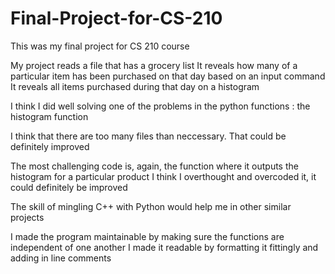# Final-Project-for-CS-210

This was my final project for CS 210 course

My project reads a file that has a grocery list
  It reveals how many of a particular item has been purchased on that day based on an input command
  It reveals all items purchased during that day on a histogram
  
I think I did well solving one of the problems in the python functions : the histogram function

I think that there are too many files than neccessary. That could be definitely improved

The most challenging code is, again, the function where it outputs the histogram for a particular product
  I think I overthought and overcoded it, it could definitely be improved
  
The skill of mingling C++ with Python would help me in other similar projects

I made the program maintainable by making sure the functions are independent of one another
I made it readable by formatting it fittingly and adding in line comments
